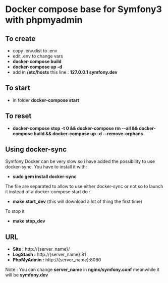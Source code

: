 # Docker compose base for Symfony3 with phpmyadmin

## To create

- copy .env.dist to .env
- edit .env to change vars
- **docker-compose build**
- **docker-compose up -d**
- add in **/etc/hosts** this line : **127.0.0.1 symfony.dev**

## To start

- in folder **docker-compose start**

## To reset

- **docker-compose stop -t 0 && docker-compose rm --all  && docker-compose build && docker-compose up -d --remove-orphans**

## Using docker-sync

Symfony Docker can be very slow so i have added the possibility to use docker-sync. You have to install it with:

- **sudo gem install docker-sync**

The file are separated to allow to use either docker-sync or not so to launch it instead of a docker-compose start do :

- **make start_dev** (this will download a lot of thing the first time)

To stop it

- **make stop_dev**


## URL

- **Site :** http://{server_name}/
- **LogStash :** http://{server_name}:81
- **PhpMyAdmin :** http://{server_name}:8080

Note : You can change **server_name** in **nginx/symfony.conf** meanwhile it will be **symfony.dev**